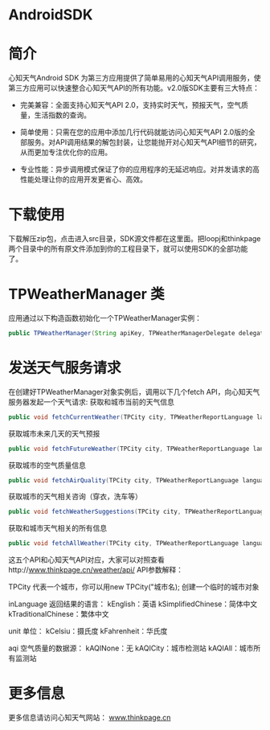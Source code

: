 AndroidSDK
==========
# 简介

心知天气Android SDK 为第三方应用提供了简单易用的心知天气API调用服务，使第三方应用可以快速整合心知天气API的所有功能。v2.0版SDK主要有三大特点：

* 完美兼容：全面支持心知天气API 2.0，支持实时天气，预报天气，空气质量，生活指数的查询。 

* 简单使用：只需在您的应用中添加几行代码就能访问心知天气API 2.0版的全部服务。对API调用结果的解包封装，让您能抛开对心知天气API细节的研究，从而更加专注优化你的应用。 

* 专业性能：异步调用模式保证了你的应用程序的无延迟响应。对并发请求的高性能处理让你的应用开发更省心、高效。

# 下载使用
下载解压zip包，点击进入src目录，SDK源文件都在这里面。把loopj和thinkpage两个目录中的所有原文件添加到你的工程目录下，就可以使用SDK的全部功能了。

# TPWeatherManager 类
应用通过以下构造函数初始化一个TPWeatherManager实例：
```java
public TPWeatherManager(String apiKey, TPWeatherManagerDelegate delegate)
```
# 发送天气服务请求
在创建好TPWeatherManager对象实例后，调用以下几个fetch API，向心知天气服务器发起一个天气请求:
获取和城市当前的天气信息
```java
public void fetchCurrentWeather(TPCity city, TPWeatherReportLanguage language, TPTemperatureUnit unit)
```
获取城市未来几天的天气预报
```java
public void fetchFutureWeather(TPCity city, TPWeatherReportLanguage language, TPTemperatureUnit unit)
```
获取城市的空气质量信息
```java
public void fetchAirQuality(TPCity city, TPWeatherReportLanguage language, TPTemperatureUnit unit, TPAirQualitySource aqi)
```
获取城市的天气相关咨询（穿衣，洗车等）
```java
public void fetchWeatherSuggestions(TPCity city, TPWeatherReportLanguage language, TPTemperatureUnit unit)
```
获取和城市天气相关的所有信息
```java
public void fetchAllWeather(TPCity city, TPWeatherReportLanguage language, TPTemperatureUnit unit, TPAirQualitySource aqi)
```
这五个API和心知天气API对应，大家可以对照查看http://www.thinkpage.cn/weather/api/ API参数解释：

TPCity 代表一个城市，你可以用new TPCity("城市名); 创建一个临时的城市对象

inLanguage 返回结果的语言： kEnglish：英语 kSimplifiedChinese：简体中文 kTraditionalChinese：繁体中文

unit 单位： kCelsiu：摄氏度 kFahrenheit：华氏度

aqi 空气质量的数据源： kAQINone：无 kAQICity：城市检测站 kAQIAll：城市所有监测站

# 更多信息
更多信息请访问心知天气网站： www.thinkpage.cn
